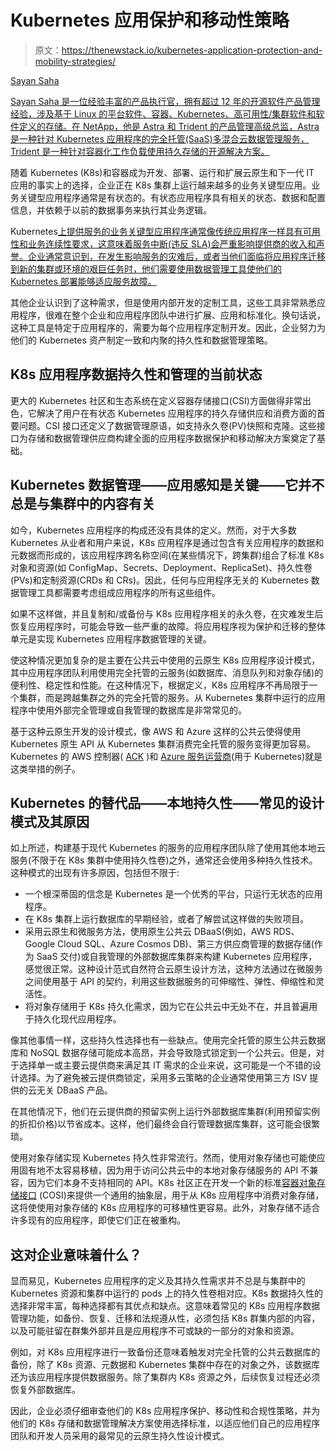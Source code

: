 # Kubernetes 应用保护和移动性策略

> 原文：<https://thenewstack.io/kubernetes-application-protection-and-mobility-strategies/>

[](https://www.linkedin.com/in/sayandebsaha/)

[Sayan Saha](https://www.linkedin.com/in/sayandebsaha/)

[Sayan Saha 是一位经验丰富的产品执行官，拥有超过 12 年的开源软件产品管理经验，涉及基于 Linux 的平台软件、容器、Kubernetes、高可用性/集群软件和软件定义的存储。在 NetApp，他是 Astra 和 Trident 的产品管理高级总监，Astra 是一种针对 Kubernetes 应用程序的完全托管(SaaS)多混合云数据管理服务，Trident 是一种针对容器化工作负载使用持久存储的开源解决方案。](https://www.linkedin.com/in/sayandebsaha/)

[](https://www.linkedin.com/in/sayandebsaha/)[](https://www.linkedin.com/in/sayandebsaha/)

随着 Kubernetes (K8s)和容器成为开发、部署、运行和扩展云原生和下一代 IT 应用的事实上的选择，企业正在 K8s 集群上运行越来越多的业务关键型应用。业务关键型应用程序通常是有状态的。有状态应用程序具有相关的状态、数据和配置信息，并依赖于以前的数据事务来执行其业务逻辑。

Kubernetes[上提供服务的业务关键型应用程序通常像传统应用程序一样具有可用性和业务连续性要求，这意味着服务中断(违反 SLA)会严重影响提供商的收入和声誉。企业通常意识到，在发生影响服务的灾难后，或者当他们面临将应用程序迁移到新的集群或环境的艰巨任务时，他们需要使用数据管理工具使他们的 Kubernetes 部署能够适应服务故障。](https://thenewstack.io/category/kubernetes/)

其他企业认识到了这种需求，但是使用内部开发的定制工具，这些工具非常熟悉应用程序，很难在整个企业和应用程序团队中进行扩展、应用和标准化。换句话说，这种工具是特定于应用程序的，需要为每个应用程序定制开发。因此，企业努力为他们的 Kubernetes 资产制定一致和内聚的持久性和数据管理策略。

## K8s 应用程序数据持久性和管理的当前状态

更大的 Kubernetes 社区和生态系统在定义容器存储接口(CSI)方面做得非常出色，它解决了用户在有状态 Kubernetes 应用程序的持久存储供应和消费方面的首要问题。CSI 接口还定义了数据管理原语，如支持永久卷(PV)快照和克隆。这些接口为存储和数据管理供应商构建全面的应用程序数据保护和移动解决方案奠定了基础。

## Kubernetes 数据管理——应用感知是关键——它并不总是与集群中的内容有关

如今，Kubernetes 应用程序的构成还没有具体的定义。然而，对于大多数 Kubernetes 从业者和用户来说，K8s 应用程序是通过包含有关应用程序的数据和元数据而形成的，该应用程序跨名称空间(在某些情况下，跨集群)组合了标准 K8s 对象和资源(如 ConfigMap、Secrets、Deployment、ReplicaSet)、持久性卷(PVs)和定制资源(CRDs 和 CRs)。因此，任何与应用程序无关的 Kubernetes 数据管理工具都需要考虑组成应用程序的所有这些组件。

如果不这样做，并且复制和/或备份与 K8s 应用程序相关的永久卷，在灾难发生后恢复应用程序时，可能会导致一些严重的故障。将应用程序视为保护和迁移的整体单元是实现 Kubernetes 应用程序数据管理的关键。

使这种情况更加复杂的是主要在公共云中使用的云原生 K8s 应用程序设计模式，其中应用程序团队利用使用完全托管的云服务(如数据库、消息队列和对象存储)的便利性、稳定性和性能。在这种情况下，根据定义，K8s 应用程序不再局限于一个集群，而是跨越集群之外的完全托管的服务。从 Kubernetes 集群中运行的应用程序中使用外部完全管理或自我管理的数据库是非常常见的。

基于这种云原生开发的设计模式，像 AWS 和 Azure 这样的公共云使得使用 Kubernetes 原生 API 从 Kubernetes 集群消费完全托管的服务变得更加容易。Kubernetes 的 AWS 控制器( [ACK](https://aws-controllers-k8s.github.io/community/docs/community/overview/) )和 [Azure 服务运营商](https://github.com/Azure/azure-service-operator)(用于 Kubernetes)就是这类举措的例子。

## Kubernetes 的替代品——本地持久性——常见的设计模式及其原因

如上所述，构建基于现代 Kubernetes 的服务的应用程序团队除了使用其他本地云服务(不限于在 K8s 集群中使用持久性卷)之外，通常还会使用多种持久性技术。这种模式的出现有许多原因，包括但不限于:

*   一个根深蒂固的信念是 Kubernetes 是一个优秀的平台，只运行无状态的应用程序。
*   在 K8s 集群上运行数据库的早期经验，或者了解尝试这样做的失败项目。
*   采用云原生和微服务方法，使用原生公共云 DBaaS(例如，AWS RDS、Google Cloud SQL、Azure Cosmos DB)、第三方供应商管理的数据存储(作为 SaaS 交付)或自我管理的外部数据库集群来构建 Kubernetes 应用程序，感觉很正常。这种设计范式自然符合云原生设计方法，这种方法通过在微服务之间使用基于 API 的契约，利用这些数据服务的可伸缩性、弹性、伸缩性和灵活性。
*   将对象存储用于 K8s 持久化需求，因为它在公共云中无处不在，并且普遍用于持久化现代应用程序。

像其他事情一样，这些持久性选择也有一些缺点。使用完全托管的原生公共云数据库和 NoSQL 数据存储可能成本高昂，并会导致隐式锁定到一个公共云。但是，对于选择单一或主要云提供商来满足其 IT 需求的企业来说，这可能是一个不错的设计选择。为了避免被云提供商锁定，采用多云策略的企业通常使用第三方 ISV 提供的云无关 DBaaS 产品。

在其他情况下，他们在云提供商的预留实例上运行外部数据库集群(利用预留实例的折扣价格)以节省成本。这样，他们最终会自行管理数据库集群，这可能会很繁琐。

使用对象存储实现 Kubernetes 持久性非常流行。然而，使用对象存储也可能使应用固有地不太容易移植，因为用于访问公共云中的本地对象存储服务的 API 不兼容，因为它们本身不支持相同的 API。K8s 社区正在开发一个新的标准[容器对象存储接口](https://container-object-storage-interface.github.io/) (COSI)来提供一个通用的抽象层，用于从 K8s 应用程序中消费对象存储，这将使使用对象存储的 K8s 应用程序的可移植性更容易。此外，对象存储不适合许多现有的应用程序，即使它们正在被重构。

## 这对企业意味着什么？

显而易见，Kubernetes 应用程序的定义及其持久性需求并不总是与集群中的 Kubernetes 资源和集群中运行的 pods 上的持久性卷相对应。K8s 数据持久性的选择非常丰富，每种选择都有其优点和缺点。这意味着常见的 K8s 应用程序数据管理功能，如备份、恢复、迁移和法规遵从性，必须包括 K8s 群集内部的内容，以及可能驻留在群集外部并且是应用程序不可或缺的一部分的对象和资源。

例如，对 K8s 应用程序进行一致备份还意味着触发对完全托管的公共云数据库的备份，除了 K8s 资源、元数据和 Kubernetes 集群中存在的对象之外，该数据库还为该应用程序提供数据服务。除了集群内 K8s 资源之外，后续恢复过程还必须恢复外部数据库。

因此，企业必须仔细审查他们的 K8s 应用程序保护、移动性和合规性策略，并为他们的 K8s 存储和数据管理解决方案使用选择标准，以适应他们自己的应用程序团队和开发人员采用的最常见的云原生持久性设计模式。

<svg xmlns:xlink="http://www.w3.org/1999/xlink" viewBox="0 0 68 31" version="1.1"><title>Group</title> <desc>Created with Sketch.</desc></svg>